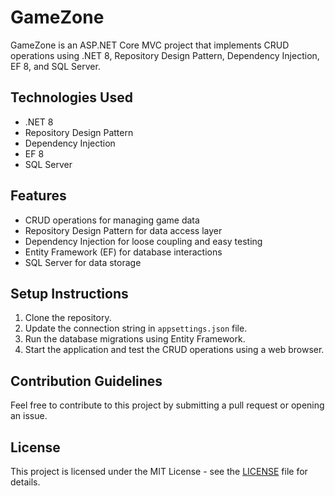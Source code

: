 # GameZone

GameZone is an ASP.NET Core MVC project that implements CRUD operations using .NET 8, Repository Design Pattern, Dependency Injection, EF 8, and SQL Server.

## Technologies Used
- .NET 8
- Repository Design Pattern
- Dependency Injection
- EF 8
- SQL Server

## Features
- CRUD operations for managing game data
- Repository Design Pattern for data access layer
- Dependency Injection for loose coupling and easy testing
- Entity Framework (EF) for database interactions
- SQL Server for data storage

## Setup Instructions
1. Clone the repository.
2. Update the connection string in `appsettings.json` file.
3. Run the database migrations using Entity Framework.
4. Start the application and test the CRUD operations using a web browser.

## Contribution Guidelines
Feel free to contribute to this project by submitting a pull request or opening an issue.

## License
This project is licensed under the MIT License - see the [LICENSE](LICENSE) file for details.

